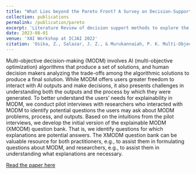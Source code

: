 ```yaml
---
title: "What Lies beyond the Pareto Front? A Survey on Decision-Support Methods for Multi-Objective Optimization"
collection: publications
permalink: /publication/pareto
excerpt: 'Literature Review of decision support methods to explore the Pareto front in multi-objective decision making'
date: 2023-08-01
venue: 'XAI Workshop at ICJAI 2022'
citation: 'Osika, Z., Salazar, J. Z., & Murukannaiah, P. K. Multi-Objective Decision-Making: Understanding the Users’ Explainability Needs.'
---
```

Multi-objective decision-making (MODM) involves AI (multi-objective optimization) algorithms that produce a set of solutions, and human
decision makers analyzing the trade-offs among the
algorithmic solutions to produce a final solution.
While MODM offers users greater freedom to interact with AI outputs and make decisions, it also
presents challenges in understanding both the outputs and the process by which they were generated.
To better understand the users’ needs for explainability in MODM, we conduct pilot interviews with
researchers who interacted with MODM to identify potential questions the users may ask about
MODM problems, process, and outputs. Based
on the intuitions from the pilot interviews, we develop the initial version of the explainable MODM
(XMODM) question bank. That is, we identify
questions for which explanations are potential answers. The XMODM question bank can be valuable resource for both practitioners, e.g., to assist
them in formulating questions about MODM, and
researchers, e.g., to assist them in understanding
what explanations are necessary.


[Read the paper here](https://www.researchgate.net/profile/Zuzanna-Osika/publication/375748058_Multi-Objective_Decision-Making_Understanding_the_Users'_Explainability_Needs/links/6559e500b86a1d521bf70c5b/Multi-Objective-Decision-Making-Understanding-the-Users-Explainability-Needs.pdf)

